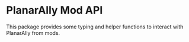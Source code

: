 # PlanarAlly Mod API

This package provides some typing and helper functions to interact with PlanarAlly from mods.
